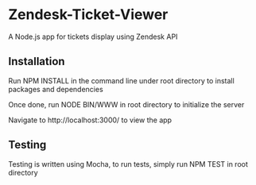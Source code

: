 # Zendesk-Ticket-Viewer
A Node.js app for tickets display using Zendesk API

## Installation
Run NPM INSTALL in the command line under root directory to install packages and dependencies

Once done, run NODE BIN/WWW in root directory to initialize the server

Navigate to http://localhost:3000/ to view the app

## Testing
Testing is written using Mocha, to run tests, simply run NPM TEST in root directory









